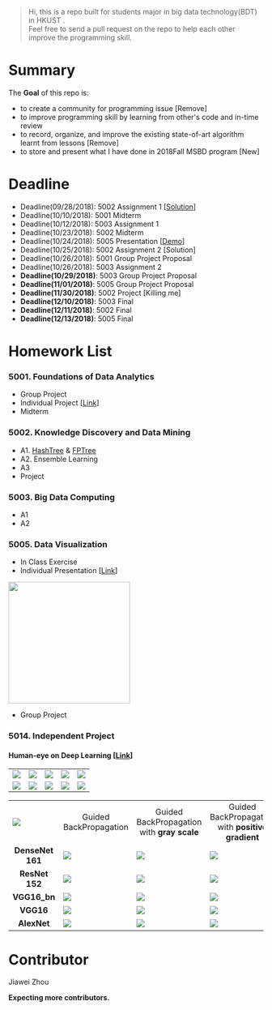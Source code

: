 >Hi, this is a repo built for students major in big data technology(BDT) in HKUST .  \
> Feel free to send a pull request on the repo to help each other improve the programming skill.

# Summary
The **Goal** of this repo is:
- to create a community for programming issue [Remove]
- to improve programming skill by learning from other's code and  in-time review
- to record, organize, and improve the existing state-of-art algorithm learnt from lessons [Remove]
- to store and present what I have done in 2018Fall MSBD program [New]

# Deadline
- Deadline(09/28/2018): 5002 Assignment 1 [[Solution](https://github.com/sysu-zjw/Big-Data-Technology-Homework/blob/master/5002/A1/MSBD5002_Assignment_1.pdf)]
- Deadline(10/10/2018): 5001 Midterm 
- Deadline(10/12/2018): 5003 Assignment 1 
- Deadline(10/23/2018): 5002 Midterm 
- Deadline(10/24/2018): 5005 Presentation [[Demo](https://sysu-zjw.github.io/5005TopVIS/)]
- Deadline(10/25/2018): 5002 Assignment 2 [Solution]
- Deadline(10/26/2018): 5001 Group Project Proposal 
- Deadline(10/26/2018): 5003 Assignment 2 
- **Deadline(10/29/2018)**: 5003 Group Project Proposal 
- **Deadline(11/01/2018)**: 5005 Group Project Proposal 
- **Deadline(11/30/2018)**: 5002 Project [Killing me]
- **Deadline(12/10/2018)**: 5003 Final 
- **Deadline(12/11/2018)**: 5002 Final 
- **Deadline(12/13/2018)**: 5005 Final 







# Homework List
### 5001. Foundations of Data Analytics
- Group Project
- Individual Project [[Link](https://www.kaggle.com/t/d3175611b9594c4bb94a974e8ad664a5)]
- Midterm

### 5002. Knowledge Discovery and Data Mining
- A1. [HashTree](https://github.com/sysu-zjw/MSBD-2018Fall/tree/master/5002/A1/Q1) & [FPTree](https://github.com/sysu-zjw/Big-Data-Technology-Homework/tree/master/5002/A1/Q2)
- A2. Ensemble Learning
- A3
- Project


### 5003. Big Data Computing
- A1 
- A2

### 5005. Data Visualization
- In Class Exercise
- Individual Presentation [[Link](https://sysu-zjw.github.io/5005TopVIS/)]

[<img src="https://github.com/sysu-zjw/MSBD-2018Fall/blob/master/img/5005Pre.png" width="240">](https://sysu-zjw.github.io/5005TopVIS/)

- Group Project

### 5014. Independent Project
#### Human-eye on Deep Learning [[Link](https://github.com/sysu-zjw/XAI-Project)]
<table border=0 >
    <tbody>
        <tr>
            <td width="20%" > <img src="https://github.com/sysu-zjw/XAI-Project/blob/master/images/ClassActivationMaps/bike_0.jpg"> </td>
            <td width="20%"> <img src="https://github.com/sysu-zjw/XAI-Project/blob/master/images/ClassActivationMaps/bike_1.jpg"> </td>
            <td width="20%"> <img src="https://github.com/sysu-zjw/XAI-Project/blob/master/images/ClassActivationMaps/bike_2.jpg"> </td>
            <td width="20%"> <img src="https://github.com/sysu-zjw/XAI-Project/blob/master/images/ClassActivationMaps/bike_3.jpg"> </td>
            <td width="20%"> <img src="https://github.com/sysu-zjw/XAI-Project/blob/master/images/ClassActivationMaps/bike_4.jpg"> </td>
        </tr>
        <tr>
            <td width="20%" > <img src="https://github.com/sysu-zjw/XAI-Project/blob/master/images/SaliencyMaps/bear_0.jpg"> </td>
            <td width="20%"> <img src="https://github.com/sysu-zjw/XAI-Project/blob/master/images/SaliencyMaps/bear_1.jpg"> </td>
            <td width="20%"> <img src="https://github.com/sysu-zjw/XAI-Project/blob/master/images/SaliencyMaps/bear_2.jpg"> </td>
            <td width="20%"> <img src="https://github.com/sysu-zjw/XAI-Project/blob/master/images/SaliencyMaps/bear_3.jpg"> </td>
            <td width="20%"> <img src="https://github.com/sysu-zjw/XAI-Project/blob/master/images/SaliencyMaps/bear_4.jpg"> </td>
        </tr>
    </tbody>
</table>
<table border=0 >
    <tbody>
        <tr>
            <td width="10%" > <img src="https://github.com/sysu-zjw/XAI-Project/blob/master/images/GuidedBackPropagation/Snake_origin.jpg"> </td>
            <td width="10%" align="center" valign="center">  Guided BackPropagation
            <td width="10%" align="center" valign="center">  Guided BackPropagation with <b>gray scale</b>
            <td width="10%" align="center" valign="center">  Guided BackPropagation with <b>positive gradient</b>
            <td width="10%" align="center" valign="center">  Guided BackPropagation with <b>negitive gradient</b>
        </tr>
        <tr>
            <td width="10%" align="center" valign="center"> <b>DenseNet 161</b>
            <td width="10%"> <img src="https://github.com/sysu-zjw/XAI-Project/blob/master/images/GuidedBackPropagation/DenseNet161_Snake_norm.jpg"> </td>
            <td width="10%"> <img src="https://github.com/sysu-zjw/XAI-Project/blob/master/images/GuidedBackPropagation/DenseNet161_Snake_gray.jpg"> </td>
            <td width="10%"> <img src="https://github.com/sysu-zjw/XAI-Project/blob/master/images/GuidedBackPropagation/DenseNet161_Snake_pos.jpg"> </td>
            <td width="10%"> <img src="https://github.com/sysu-zjw/XAI-Project/blob/master/images/GuidedBackPropagation/DenseNet161_Snake_neg.jpg"> </td>
        </tr>
        <tr>
            <td width="10%" align="center" valign="center"> <b>ResNet 152</b>
            <td width="10%"> <img src="https://github.com/sysu-zjw/XAI-Project/blob/master/images/GuidedBackPropagation/ResNet152_Snake_norm.jpg"> </td>
            <td width="10%"> <img src="https://github.com/sysu-zjw/XAI-Project/blob/master/images/GuidedBackPropagation/ResNet152_Snake_gray.jpg"> </td>
            <td width="10%"> <img src="https://github.com/sysu-zjw/XAI-Project/blob/master/images/GuidedBackPropagation/ResNet152_Snake_pos.jpg"> </td>
            <td width="10%"> <img src="https://github.com/sysu-zjw/XAI-Project/blob/master/images/GuidedBackPropagation/ResNet152_Snake_neg.jpg"> </td>
        </tr>
        <tr>
            <td width="10%" align="center" valign="center"> <b>VGG16_bn</b>
            <td width="10%"> <img src="https://github.com/sysu-zjw/XAI-Project/blob/master/images/GuidedBackPropagation/VGG16_bn_Snake_norm.jpg"> </td>
            <td width="10%"> <img src="https://github.com/sysu-zjw/XAI-Project/blob/master/images/GuidedBackPropagation/VGG16_bn_Snake_gray.jpg"> </td>
            <td width="10%"> <img src="https://github.com/sysu-zjw/XAI-Project/blob/master/images/GuidedBackPropagation/VGG16_bn_Snake_pos.jpg"> </td>
            <td width="10%"> <img src="https://github.com/sysu-zjw/XAI-Project/blob/master/images/GuidedBackPropagation/VGG16_bn_Snake_neg.jpg"> </td>
        </tr>
        <tr>
            <td width="10%" align="center" valign="center"> <b>VGG16</b>
            <td width="10%"> <img src="https://github.com/sysu-zjw/XAI-Project/blob/master/images/GuidedBackPropagation/VGG16_Snake_norm.jpg"> </td>
            <td width="10%"> <img src="https://github.com/sysu-zjw/XAI-Project/blob/master/images/GuidedBackPropagation/VGG16_Snake_gray.jpg"> </td>
            <td width="10%"> <img src="https://github.com/sysu-zjw/XAI-Project/blob/master/images/GuidedBackPropagation/VGG16_Snake_pos.jpg"> </td>
            <td width="10%"> <img src="https://github.com/sysu-zjw/XAI-Project/blob/master/images/GuidedBackPropagation/VGG16_Snake_neg.jpg"> </td>
        </tr>
        <tr>
            <td width="10%" align="center" valign="center"> <b>AlexNet</b>
            <td width="10%"> <img src="https://github.com/sysu-zjw/XAI-Project/blob/master/images/GuidedBackPropagation/alexnet_Snake_norm.jpg"> </td>
            <td width="10%"> <img src="https://github.com/sysu-zjw/XAI-Project/blob/master/images/GuidedBackPropagation/alexnet_Snake_gray.jpg"> </td>
            <td width="10%"> <img src="https://github.com/sysu-zjw/XAI-Project/blob/master/images/GuidedBackPropagation/alexnet_Snake_pos.jpg"> </td>
            <td width="10%"> <img src="https://github.com/sysu-zjw/XAI-Project/blob/master/images/GuidedBackPropagation/alexnet_Snake_neg.jpg"> </td>
        </tr>
    </tbody>
</table>



# Contributor
Jiawei Zhou

**Expecting more contributors.**

